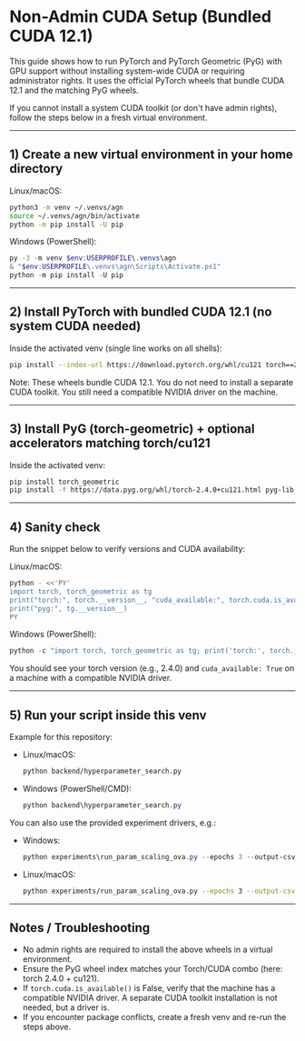 # Non-Admin CUDA Setup (Bundled CUDA 12.1)

This guide shows how to run PyTorch and PyTorch Geometric (PyG) with GPU support without installing system-wide CUDA or requiring administrator rights. It uses the official PyTorch wheels that bundle CUDA 12.1 and the matching PyG wheels.

If you cannot install a system CUDA toolkit (or don't have admin rights), follow the steps below in a fresh virtual environment.

---

## 1) Create a new virtual environment in your home directory

Linux/macOS:
```bash
python3 -m venv ~/.venvs/agn
source ~/.venvs/agn/bin/activate
python -m pip install -U pip
```

Windows (PowerShell):
```powershell
py -3 -m venv $env:USERPROFILE\.venvs\agn
& "$env:USERPROFILE\.venvs\agn\Scripts\Activate.ps1"
python -m pip install -U pip
```

---

## 2) Install PyTorch with bundled CUDA 12.1 (no system CUDA needed)

Inside the activated venv (single line works on all shells):
```bash
pip install --index-url https://download.pytorch.org/whl/cu121 torch==2.4.0 torchvision==0.19.0 torchaudio==2.4.0
```

Note: These wheels bundle CUDA 12.1. You do not need to install a separate CUDA toolkit. You still need a compatible NVIDIA driver on the machine.

---

## 3) Install PyG (torch-geometric) + optional accelerators matching torch/cu121

Inside the activated venv:
```bash
pip install torch_geometric
pip install -f https://data.pyg.org/whl/torch-2.4.0+cu121.html pyg-lib torch-scatter torch-sparse torch-cluster torch-spline-conv
```

---

## 4) Sanity check

Run the snippet below to verify versions and CUDA availability:

Linux/macOS:
```bash
python - <<'PY'
import torch, torch_geometric as tg
print("torch:", torch.__version__, "cuda_available:", torch.cuda.is_available())
print("pyg:", tg.__version__)
PY
```

Windows (PowerShell):
```powershell
python -c "import torch, torch_geometric as tg; print('torch:', torch.__version__, 'cuda_available:', torch.cuda.is_available()); print('pyg:', tg.__version__)"
```

You should see your torch version (e.g., 2.4.0) and `cuda_available: True` on a machine with a compatible NVIDIA driver.

---

## 5) Run your script inside this venv

Example for this repository:
- Linux/macOS:
  ```bash
  python backend/hyperparameter_search.py
  ```
- Windows (PowerShell/CMD):
  ```powershell
  python backend\hyperparameter_search.py
  ```

You can also use the provided experiment drivers, e.g.:
- Windows:
  ```powershell
  python experiments\run_param_scaling_ova.py --epochs 3 --output-csv results\param_scaling_ova_results.csv --datasets OGB-Arxiv --models BaselineGCN
  ```
- Linux/macOS:
  ```bash
  python experiments/run_param_scaling_ova.py --epochs 3 --output-csv results/param_scaling_ova_results.csv --datasets OGB-Arxiv --models BaselineGCN
  ```

---

## Notes / Troubleshooting
- No admin rights are required to install the above wheels in a virtual environment.
- Ensure the PyG wheel index matches your Torch/CUDA combo (here: torch 2.4.0 + cu121).
- If `torch.cuda.is_available()` is False, verify that the machine has a compatible NVIDIA driver. A separate CUDA toolkit installation is not needed, but a driver is.
- If you encounter package conflicts, create a fresh venv and re-run the steps above.
